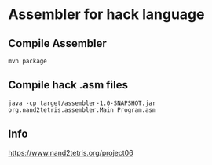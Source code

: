# Assembler for hack language

## Compile Assembler

```shell script
mvn package
```

## Compile hack .asm files

```shell script
java -cp target/assembler-1.0-SNAPSHOT.jar org.nand2tetris.assembler.Main Program.asm
```

## Info

https://www.nand2tetris.org/project06